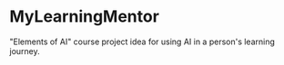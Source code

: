 # MyLearningMentor
"Elements of AI" course project idea for using AI in a person's learning journey.
